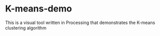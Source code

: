 # K-means-demo
This is a visual tool written in Processing that demonstrates the K-means clustering algorithm
